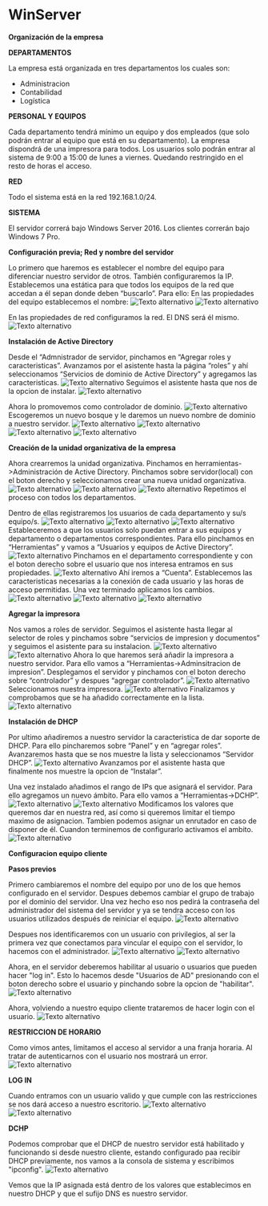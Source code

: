 # WinServer

**Organización de la empresa**

**DEPARTAMENTOS**

La empresa está organizada en tres departamentos los cuales son:
- Administracion
- Contabilidad
- Logística

**PERSONAL Y EQUIPOS**

Cada departamento tendrá mínimo un equipo y dos empleados (que solo podrán entrar al equipo que está en su departamento).
La empresa dispondrá de una impresora para todos.
Los usuarios solo podrán entrar al sistema de 9:00 a 15:00 de lunes a viernes. Quedando restringido en el resto de horas el acceso.

**RED**

Todo el sistema está en la red 192.168.1.0/24.

**SISTEMA**

El servidor correrá bajo Windows Server 2016.
Los clientes correrán bajo Windows 7 Pro.

**Configuración previa; Red y nombre del servidor**

Lo primero que haremos es establecer el nombre del equipo para diferenciar nuestro servidor de otros. También configuraremos la IP. Establecemos una estática para que todos los equipos de la red que accedan a él sepan donde deben “buscarlo”. Para ello:
En las propiedades del equipo establecemos el nombre:
![Texto alternativo](https://github.com/SomaTherion/WinServer/blob/master/1.png)
![Texto alternativo](https://github.com/SomaTherion/WinServer/blob/master/2.png)

En las propiedades de red configuramos la red. El DNS será él mismo.
![Texto alternativo](https://github.com/SomaTherion/WinServer/blob/master/3.png)


**Instalación de Active Directory**

Desde el “Admnistrador de servidor, pinchamos en “Agregar roles y caracteristicas”.	 Avanzamos por el asistente hasta la página “roles” y ahí seleccionamos “Servicios de dominio de Active Directory” y agregamos las caracteristicas. 
![Texto alternativo](https://github.com/SomaTherion/WinServer/blob/master/4.png)
Seguimos el asistente hasta que nos de la opcion de instalar.
![Texto alternativo](https://github.com/SomaTherion/WinServer/blob/master/5.png)

Ahora lo promovemos como controlador de dominio.
![Texto alternativo](https://github.com/SomaTherion/WinServer/blob/master/6.png)
Escogeremos un nuevo bosque y  le daremos un nuevo nombre de dominio a nuestro servidor.
![Texto alternativo](https://github.com/SomaTherion/WinServer/blob/master/7.png)
![Texto alternativo](https://github.com/SomaTherion/WinServer/blob/master/8.png)
![Texto alternativo](https://github.com/SomaTherion/WinServer/blob/master/9.png)
![Texto alternativo](https://github.com/SomaTherion/WinServer/blob/master/10.png)

**Creación de la unidad organizativa de la empresa**

Ahora crearremos la unidad organizativa. 
Pinchamos en herramientas->Administración de Active Directory. Pinchamos sobre servidor(local) con el boton derecho y seleccionamos crear una nueva unidad organizativa. 
![Texto alternativo](https://github.com/SomaTherion/WinServer/blob/master/11.png)
![Texto alternativo](https://github.com/SomaTherion/WinServer/blob/master/12.png)
![Texto alternativo](https://github.com/SomaTherion/WinServer/blob/master/13.png)
Repetimos el proceso con todos los departamentos.

Dentro de ellas registraremos los usuarios de cada departamento y su/s equipo/s.
![Texto alternativo](https://github.com/SomaTherion/WinServer/blob/master/14.png)
![Texto alternativo](https://github.com/SomaTherion/WinServer/blob/master/15.png)
![Texto alternativo](https://github.com/SomaTherion/WinServer/blob/master/16.png)
Estableceremos a que los usuarios solo puedan entrar a sus equipos y departamento o departamentos correspondientes. Para ello pinchamos en “Herramientas” y vamos a “Usuarios y equipos de Active Directory”.
![Texto alternativo](https://github.com/SomaTherion/WinServer/blob/master/18.png)
Pinchamos en el departamento correspondiente y con el boton derecho sobre el usuario que nos interesa entramos en sus propiedades. 
![Texto alternativo](https://github.com/SomaTherion/WinServer/blob/master/19.png)
Ahí iremos a “Cuenta”. Establecemos las caracteristicas necesarias a la conexión de cada usuario y las horas de acceso permitidas. Una vez terminado aplicamos los cambios.
![Texto alternativo](https://github.com/SomaTherion/WinServer/blob/master/20.png)
![Texto alternativo](https://github.com/SomaTherion/WinServer/blob/master/21.png)
![Texto alternativo](https://github.com/SomaTherion/WinServer/blob/master/22.png)

**Agregar la impresora** 

Nos vamos a roles de servidor. Seguimos el asistente hasta llegar al selector de roles y pinchamos sobre “servicios de impresion y documentos” y seguimos el asistente para su instalacion.
![Texto alternativo](https://github.com/SomaTherion/WinServer/blob/master/23.png)
![Texto alternativo](https://github.com/SomaTherion/WinServer/blob/master/24.png)
Ahora lo que haremos será añadir la impresora a nuestro servidor. Para ello vamos a “Herramientas→Adminsitracion de impresion”. Desplegamos el servidor y pinchamos con el boton derecho sobre “controlador” y despues “agregar controlador”.
![Texto alternativo](https://github.com/SomaTherion/WinServer/blob/master/25.png)
Seleccionamos nuestra impresora.
![Texto alternativo](https://github.com/SomaTherion/WinServer/blob/master/26.png)
Finalizamos y comprobamos que se ha añadido correctamente en la lista.
![Texto alternativo](https://github.com/SomaTherion/WinServer/blob/master/27.png)

**Instalación de DHCP**

Por ultimo añadiremos a nuestro servidor la caracteristica de dar soporte de DHCP. Para ello pincharemos sobre “Panel” y en “agregar roles”. Avanzaremos hasta que se nos muestre la lista y seleccionamos “Servidor DHCP”.
![Texto alternativo](https://github.com/SomaTherion/WinServer/blob/master/28.png)
Avanzamos por el asistente hasta que finalmente nos muestre la opcion de “Instalar”.

Una vez instalado añadimos el rango de IPs que asignará el servidor. Para ello agregamos un nuevo ámbito. Para ello vamos a “Herramientas->DCHP”.
![Texto alternativo](https://github.com/SomaTherion/WinServer/blob/master/29.png)
![Texto alternativo](https://github.com/SomaTherion/WinServer/blob/master/30.png)
Modificamos los valores que queremos dar en nuestra red, así como si queremos limitar el tiempo maximo de asignacion. Tambien podemos asignar un enrutador en caso de disponer de él. Cuandon terminemos de configurarlo activamos el ambito.
![Texto alternativo](https://github.com/SomaTherion/WinServer/blob/master/31.png)

**Configuracion equipo cliente**

**Pasos previos**

Primero cambiaremos el nombre del equipo por uno de los que hemos configurado en el servidor. Despues debemos cambiar el grupo de trabajo por el dominio del servidor. Una vez hecho eso nos pedirá la contraseña del administrador del sistema del servidor y ya se tendra acceso con los usuarios utilizados después de reiniciar el equipo.
![Texto alternativo](https://github.com/SomaTherion/WinServer/blob/master/33.png)

Despues nos identificaremos con un usuario con privilegios, al ser la primera vez que conectamos para vincular el equipo con el servidor, lo hacemos con el administrador.
![Texto alternativo](https://github.com/SomaTherion/WinServer/blob/master/34.png)
![Texto alternativo](https://github.com/SomaTherion/WinServer/blob/master/35.png)

Ahora, en el servidor deberemos habilitar al usuario o usuarios que pueden hacer "log in". Esto lo hacemos desde "Usuarios de AD" presionando con el boton derecho sobre el usuario y pinchando sobre la opcion de "habilitar".
![Texto alternativo](https://github.com/SomaTherion/WinServer/blob/master/38.png)

Ahora, volviendo a nuestro equipo cliente trataremos de hacer login con el usuario.
![Texto alternativo](https://github.com/SomaTherion/WinServer/blob/master/37.png)

**RESTRICCION DE HORARIO**

Como vimos antes, limitamos el acceso al servidor a una franja horaria. Al tratar de autenticarnos con el usuario nos mostrará un error.
![Texto alternativo](https://github.com/SomaTherion/WinServer/blob/master/39.png)

**LOG IN**

Cuando entramos con un usuario valido y que cumple con las restricciones se nos dará acceso a nuestro escritorio.
![Texto alternativo](https://github.com/SomaTherion/WinServer/blob/master/36.png)
![Texto alternativo](https://github.com/SomaTherion/WinServer/blob/master/40.png)

**DCHP**

Podemos comprobar que el DHCP de nuestro servidor está habilitado y funcionando si desde nuestro cliente, estando configurado paa recibir DHCP previamente, nos vamos a la consola de sistema y escribimos "ipconfig".
![Texto alternativo](https://github.com/SomaTherion/WinServer/blob/master/41.png)

Vemos que la IP asignada está dentro de los valores que establecimos en nuestro DHCP y que el sufijo DNS es nuestro servidor.

